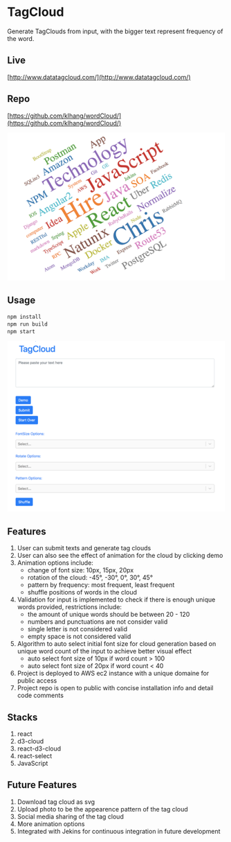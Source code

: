 # TagCloud
Generate TagClouds from input, with the bigger text represent frequency of the word.

## Live
[http://www.datatagcloud.com/](http://www.datatagcloud.com/)

## Repo
[https://github.com/klhang/wordCloud/](https://github.com/klhang/wordCloud/)

![TagCloud2](tagcloud2.png)

## Usage
```sh
npm install
npm run build
npm start
```
![TagCloud1](tagcloud1.png)
## Features
1. User can submit texts and generate tag clouds
2. User can also see the effect of animation for the cloud by clicking demo
3. Animation options include:
   * change of font size: 10px, 15px, 20px
   * rotation of the cloud: -45°, -30°, 0°, 30°, 45°
   * pattern by frequency: most frequent, least frequent
   * shuffle positions of words in the cloud
4. Validation for input is implemented to check if there is enough unique words provided, restrictions include:
   * the amount of unique words should be between 20 - 120
   * numbers and punctuations are not consider valid
   * single letter is not considered valid
   * empty space is not considered valid
5. Algorithm to auto select initial font size for cloud generation based on unique word count of the input to achieve better visual effect
   * auto select font size of 10px if word count > 100
   * auto select font size of 20px if word count < 40
6. Project is deployed to AWS ec2 instance with a unique domaine for public access
7. Project repo is open to public with concise installation info and detail code comments

## Stacks
1. react
2. d3-cloud
3. react-d3-cloud
4. react-select
5. JavaScript

## Future Features
1. Download tag cloud as svg
2. Upload photo to be the appearence pattern of the tag cloud
3. Social media sharing of the tag cloud
4. More animation options
5. Integrated with Jekins for continuous integration in future development
